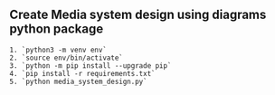 ## Create Media system design using diagrams python package
   
    1. `python3 -m venv env`
    2. `source env/bin/activate`
    3. `python -m pip install --upgrade pip`
    4. `pip install -r requirements.txt`
    5. `python media_system_design.py`